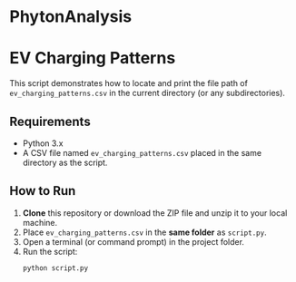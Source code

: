 # PhytonAnalysis

# EV Charging Patterns

This script demonstrates how to locate and print the file path of `ev_charging_patterns.csv` in the current directory (or any subdirectories).

## Requirements

- Python 3.x
- A CSV file named `ev_charging_patterns.csv` placed in the same directory as the script.

## How to Run

1. **Clone** this repository or download the ZIP file and unzip it to your local machine.
2. Place `ev_charging_patterns.csv` in the **same folder** as `script.py`.
3. Open a terminal (or command prompt) in the project folder.
4. Run the script:
   ```bash
   python script.py
